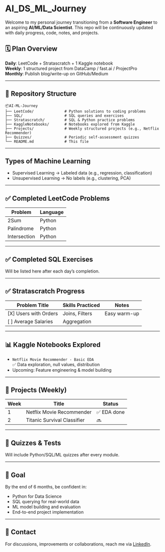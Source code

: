 # AI_DS_ML_Journey

Welcome to my personal journey transitioning from a **Software Engineer** to an aspiring **AI/ML/Data Scientist**. This repo will be continuously updated with daily progress, code, notes, and projects.

## 🗓️ Plan Overview
**Daily**: LeetCode + Stratascratch + 1 Kaggle notebook  
**Weekly**: 1 structured project from DataCamp / fast.ai / ProjectPro  
**Monthly**: Publish blog/write-up on GitHub/Medium

---

## 📁 Repository Structure
```
📦AI-ML-Journey
├── LeetCode/              # Python solutions to coding problems
├── SQL/                   # SQL queries and exercises
├── Stratascratch/         # SQL & Python practice problems
├── KaggleNotebooks/       # Notebooks explored from Kaggle
├── Projects/              # Weekly structured projects (e.g., Netflix Recommender)
├── Quizzes/               # Periodic self-assessment quizzes
└── README.md              # This file
```

---

## Types of Machine Learning
- Supervised Learning → Labeled data (e.g., regression, classification)
- Unsupervised Learning → No labels (e.g., clustering, PCA)


---

## ✅ Completed LeetCode Problems

| Problem      | Language |
|--------------|----------|
| 2Sum         | Python   |
| Palindrome   | Python   | 
| Intersection   | Python   | 


---

## ✅ Completed SQL Exercises
Will be listed here after each day’s completion.

---

## ✅ Stratascratch Progress
| Problem Title             | Skills Practiced   | Notes       |
|--------------------------|--------------------|-------------|
| [X] Users with Orders     | Joins, Filters     | Easy warm-up|
| [ ] Average Salaries      | Aggregation        |             |

---

## 📊 Kaggle Notebooks Explored
- `Netflix Movie Recommender - Basic EDA`  
  ✅ Data exploration, null values, distribution
- Upcoming: Feature engineering & model building

---

## 🔧 Projects (Weekly)
| Week | Title                            | Status  |
|------|----------------------------------|---------|
| 1    | Netflix Movie Recommender        | ✅ EDA done|
| 2    | Titanic Survival Classifier      | 🔜        |

---

## 🧪 Quizzes & Tests
Will include Python/SQL/ML quizzes after every module.

---

## 🏁 Goal
By the end of 6 months, be confident in:
- Python for Data Science
- SQL querying for real-world data
- ML model building and evaluation
- End-to-end project implementation

---

## 🧵 Contact
For discussions, improvements or collaborations, reach me via [LinkedIn](https://www.linkedin.com/in/shridhar-bhandar/).
